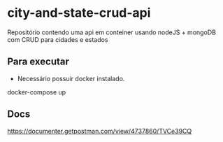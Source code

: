 # city-and-state-crud-api

Repositório contendo uma api em conteiner usando nodeJS + mongoDB com CRUD para cidades e estados

## Para executar

* Necessário possuir docker instalado.

docker-compose up

## Docs

https://documenter.getpostman.com/view/4737860/TVCe39CQ